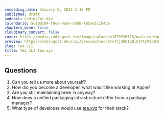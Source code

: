 ```yaml
---
recording_date: January 5, 2023 2:15 PM
published: draft
podcast: CodingCat.dev
calendarid: 5c10d184-f0ce-4ade-80d8-fb5ae5c1b4cb
chapters_done: false
cloudinary_convert: false
cover: https://media.codingcat.dev/image/upload/v1670526725/main-codingcatdev-photo/Tea-CLI.jpg
preview: https://codingcat.dev/api/preview?secret=7tjQhb1qQlS3FtyV3b0I&selectionType=podcast&selectionSlug=Tea-CLI&_id=39c649159741440498a1085a9ef6dd74
slug: Tea-CLI
title: Tea CLI tea.xyz
---
```


## Questions

1. Can you tell us more about yourself?
2. How did you become a developer, what was it like working at Apple?
3. Are you still maintaining brew in anyway?
4. How does a unified packaging infrastructure differ from a package manager?
5. What type of developer would use [tea.xyz](http://tea.xyz) for their stack?
